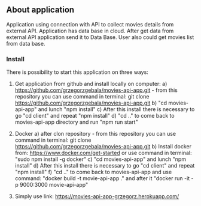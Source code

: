 ## About application

Application using connection with API to collect movies details from external API. Application has data base in cloud. After get data from external API application send it to Data Base. User also could get movies list from data base.

### Install

There is possibility to start this application on three ways:

1. Get application from github and install locally on computer:
    a) https://github.com/grzegorzgebala/movies-api-app.git - from this repository you can use command in terminal: git clone https://github.com/grzegorzgebala/movies-api-app.git
    b) "cd movies-api-app" and lunch "npm install"
    c) After this install there is necessary to go "cd client" and repeat "npm install"
    d) "cd .." to come back to movies-api-app directory and run "npm run start"
2. Docker
    a) after clon repository - from this repository you can use command in terminal: git clone https://github.com/grzegorzgebala/movies-api-app.git
    b) Install docker from: https://www.docker.com/get-started or use command in terminal: "sudo npm install -g docker"
    c) "cd movies-api-app" and lunch "npm install"
    d) After this install there is necessary to go "cd client" and repeat "npm install"
    f) "cd .." to come back to movies-api-app and use command: "docker build -t movie-api-app ." and after it "docker run -it -p 9000:3000 movie-api-app"

3. Simply use link: https://movies-api-app-grzegorz.herokuapp.com/
